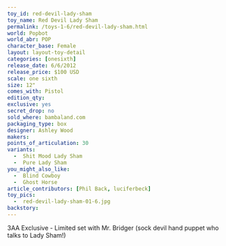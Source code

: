 ```yaml
---
toy_id: red-devil-lady-sham
toy_name: Red Devil Lady Sham
permalink: /toys-1-6/red-devil-lady-sham.html
world: Popbot
world_abr: POP
character_base: Female
layout: layout-toy-detail
categories: [onesixth]
release_date: 6/6/2012
release_price: $100 USD
scale: one sixth
size: 12"
comes_with: Pistol
edition_qty: 
exclusive: yes
secret_drop: no
sold_where: bambaland.com
packaging_type: box
designer: Ashley Wood
makers: 
points_of_articulation: 30
variants: 
  -  Shit Mood Lady Sham
  -  Pure Lady Sham
you_might_also_like:
  -  Blind Cowboy
  -  Ghost Horse
article_contributors: [Phil Back, luciferbeck]
toy_pics:
  -  red-devil-lady-sham-01-6.jpg
backstory:
---
```

3AA Exclusive - Limited set with Mr. Bridger (sock devil hand puppet who talks to Lady Sham!)